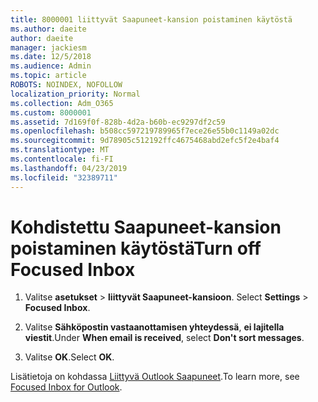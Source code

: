 ```yaml
---
title: 8000001 liittyvät Saapuneet-kansion poistaminen käytöstä
ms.author: daeite
author: daeite
manager: jackiesm
ms.date: 12/5/2018
ms.audience: Admin
ms.topic: article
ROBOTS: NOINDEX, NOFOLLOW
localization_priority: Normal
ms.collection: Adm_O365
ms.custom: 8000001
ms.assetid: 7d169f0f-828b-4d2a-b60b-ec9297df2c59
ms.openlocfilehash: b508cc597219789965f7ece26e55b0c1149a02dc
ms.sourcegitcommit: 9d78905c512192ffc4675468abd2efc5f2e4baf4
ms.translationtype: MT
ms.contentlocale: fi-FI
ms.lasthandoff: 04/23/2019
ms.locfileid: "32389711"
---
```

# <a name="turn-off-focused-inbox"></a><span data-ttu-id="d6eca-102">Kohdistettu Saapuneet-kansion poistaminen käytöstä</span><span class="sxs-lookup"><span data-stu-id="d6eca-102">Turn off Focused Inbox</span></span>

1. <span data-ttu-id="d6eca-103">Valitse **asetukset** \> **liittyvät Saapuneet-kansioon**.  </span><span class="sxs-lookup"><span data-stu-id="d6eca-103">Select **Settings**  \> **Focused Inbox**.</span></span>
    
2. <span data-ttu-id="d6eca-104">Valitse **Sähköpostin vastaanottamisen yhteydessä**, **ei lajitella viestit**.</span><span class="sxs-lookup"><span data-stu-id="d6eca-104">Under **When email is received**, select **Don't sort messages**.</span></span>
    
3. <span data-ttu-id="d6eca-105">Valitse **OK**.</span><span class="sxs-lookup"><span data-stu-id="d6eca-105">Select **OK**.</span></span>
    
<span data-ttu-id="d6eca-106">Lisätietoja on kohdassa [Liittyvä Outlook Saapuneet](https://go.microsoft.com/fwlink/p/?linkid=873108).</span><span class="sxs-lookup"><span data-stu-id="d6eca-106">To learn more, see [Focused Inbox for Outlook](https://go.microsoft.com/fwlink/p/?linkid=873108).</span></span>
  

